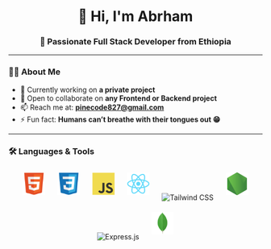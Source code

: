 <h1 align="center">👋 Hi, I'm Abrham</h1>
<h3 align="center">🚀 Passionate Full Stack Developer from Ethiopia</h3>

---

### 👨‍💻 About Me
- 🔭 Currently working on **a private project**
- 🤝 Open to collaborate on **any Frontend or Backend project**
- 📫 Reach me at: **pinecode827@gmail.com**
- ⚡ Fun fact: **Humans can’t breathe with their tongues out 😁**

---

### 🛠️ Languages & Tools
<p align="center">
  <img src="https://raw.githubusercontent.com/devicons/devicon/master/icons/html5/html5-original.svg" alt="HTML5" width="45" height="45" style="margin: 10px;"/>
  <img src="https://raw.githubusercontent.com/devicons/devicon/master/icons/css3/css3-original.svg" alt="CSS3" width="45" height="45" style="margin: 10px;"/>
  <img src="https://raw.githubusercontent.com/devicons/devicon/master/icons/javascript/javascript-original.svg" alt="JavaScript" width="45" height="45" style="margin: 10px;"/>
  <img src="https://raw.githubusercontent.com/devicons/devicon/master/icons/react/react-original.svg" alt="React" width="45" height="45" style="margin: 10px;"/>
  <img src="https://www.vectorlogo.zone/logos/tailwindcss/tailwindcss-icon.svg" alt="Tailwind CSS" width="45" height="45" style="margin: 10px;"/>
  <img src="https://raw.githubusercontent.com/devicons/devicon/master/icons/nodejs/nodejs-original.svg" alt="Node.js" width="45" height="45" style="margin: 10px;"/>
  <img src="https://skillicons.dev/icons?i=express&theme=light" alt="Express.js" width="45" height="45" style="margin: 10px;"/>
  <img src="https://raw.githubusercontent.com/devicons/devicon/master/icons/mongodb/mongodb-original.svg" alt="MongoDB" width="45" height="45" style="margin: 10px;"/>
</p>
